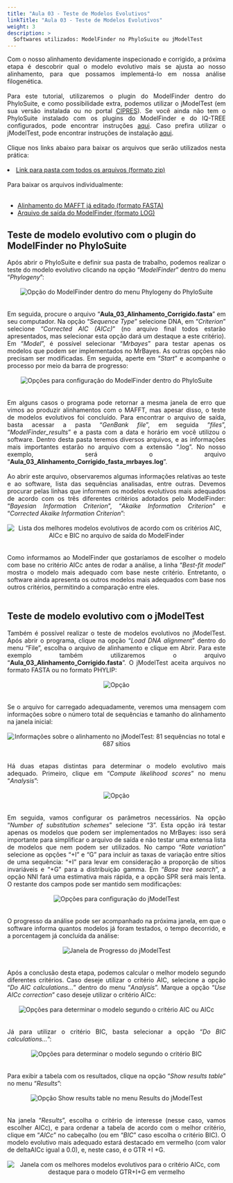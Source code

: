 ```yaml
---
title: "Aula 03 - Teste de Modelos Evolutivos"
linkTitle: "Aula 03 - Teste de Modelos Evolutivos"
weight: 3
description: >
  Softwares utilizados: ModelFinder no PhyloSuite ou jModelTest
---
```

<div align="justify">
Com o nosso alinhamento devidamente inspecionado e corrigido, a próxima etapa é descobrir qual o modelo evolutivo mais se ajusta ao nosso alinhamento, para que possamos implementá-lo em nossa análise filogenética. 
<br><br>
Para este tutorial, utilizaremos o plugin do ModelFinder dentro do PhyloSuite, e como possibilidade extra, podemos utilizar o jModelTest (em sua versão instalada ou no portal <a href="https://www.phylo.org/">CIPRES</a>). Se você ainda não tem o PhyloSuite instalado com os plugins do ModelFinder e do IQ-TREE configurados, pode encontrar instruções <a href="https://cursodefilogenia.netlify.app/2023_01/download/phylosuite">aqui</a>. Caso prefira utilizar o jModelTest, pode encontrar instruções de instalação <a href="https://gstreinamentoeconsultoria.netlify.app/filogenia/2024_01/download/jmodeltest">aqui</a>.
<br><br>
Clique nos links abaixo para baixar os arquivos que serão utilizados nesta prática:
<br><br>
<li><a href="https://github.com/desirrepetters/cursodefilogenia.ufpr/raw/master/userguide/content/pt-br/docs/praticas/example_files/aula_03/aula_03.zip">Link para pasta com todos os arquivos (formato zip)</a></li>
<br>
Para baixar os arquivos individualmente:
<br><br>
<ul>
<li><a href="https://github.com/desirrepetters/cursodefilogenia.ufpr/raw/master/userguide/content/pt-br/docs/praticas/example_files/aula_03/Aula_03_Alinhamento_Corrigido.fasta">Alinhamento do MAFFT já editado (formato FASTA)</a></li>
<li><a href="https://github.com/desirrepetters/cursodefilogenia.ufpr/raw/master/userguide/content/pt-br/docs/praticas/example_files/aula_03/Aula_03_Alinhamento_Corrigido_fasta_mrbayes.log">Arquivo de saída do ModelFinder (formato LOG)</a></li>
</ul>
</div>

## Teste de modelo evolutivo com o plugin do ModelFinder no PhyloSuite

<div align="justify">
Após abrir o PhyloSuite e definir sua pasta de trabalho, podemos realizar o teste do modelo evolutivo clicando na opção “<i>ModelFinder</i>” dentro do menu “<i>Phylogeny</i>”:
<br><br>
<center>
<img src="https://raw.githubusercontent.com/desirrepetters/cursodefilogenia.ufpr/master/userguide/content/pt-br/docs/praticas/img/aula_03/aula_03_1.png" alt="Opção do ModelFinder dentro do menu Phylogeny do PhyloSuite" align="center">
</center>
<br><br>
Em seguida, procure o arquivo “<b>Aula_03_Alinhamento_Corrigido.fasta</b>” em seu computador. Na opção “<i>Sequence Type</i>” selecione DNA, em “<i>Criterion</i>” selecione “<i>Corrected AIC (AICc)</i>” (no arquivo final todos estarão apresentados, mas selecionar esta opção dará um destaque a este critério). Em “<i>Model</i>”, é possível selecionar “<i>Mrbayes</i>” para testar apenas os modelos que podem ser implementados no MrBayes. As outras opções não precisam ser modificadas. Em seguida, aperte em “<i>Start</i>” e acompanhe o processo por meio da barra de progresso:
<br><br>
<center>
<img src="https://raw.githubusercontent.com/desirrepetters/cursodefilogenia.ufpr/master/userguide/content/pt-br/docs/praticas/img/aula_03/aula_03_2.png" alt="Opções para configuração do ModelFinder dentro do PhyloSuite" align="center">
</center>
<br><br>
Em alguns casos o programa pode retornar a mesma janela de erro que vimos ao produzir alinhamentos com o MAFFT, mas apesar disso, o teste de modelos evolutivos foi concluído. Para encontrar o arquivo de saída, basta acessar a pasta “<i>GenBank file</i>”, em seguida “<i>files</i>”, “<i>ModelFinder_results</i>” e a pasta com a data e horário em você utilizou o software. Dentro desta pasta teremos diversos arquivos, e as informações mais importantes estarão no arquivo com a extensão “.log”. No nosso exemplo, será o arquivo “<b>Aula_03_Alinhamento_Corrigido_fasta_mrbayes.log</b>”.
<br><br>
Ao abrir este arquivo, observaremos algumas informações relativas ao teste e ao software, lista das sequências analisadas, entre outras. Devemos procurar pelas linhas que informem os modelos evolutivos mais adequados de acordo com os três diferentes critérios adotados pelo ModelFinder: “<i>Bayesian Information Criterion</i>”, “<i>Akaike Information Criterion</i>” e “<i>Corrected Akaike Information Criterion</i>”:
<br><br>
<center>
<img src="https://raw.githubusercontent.com/desirrepetters/cursodefilogenia.ufpr/master/userguide/content/pt-br/docs/praticas/img/aula_03/aula_03_3.png" alt="Lista dos melhores modelos evolutivos de acordo com os critérios AIC, AICc e BIC no arquivo de saída do ModelFinder" align="center">
</center>
<br><br>
Como informamos ao ModelFinder que gostaríamos de escolher o modelo com base no critério AICc antes de rodar a análise, a linha “<i>Best-fit model</i>” mostra o modelo mais adequado com base neste critério. Entretanto, o software ainda apresenta os outros modelos mais adequados com base nos outros critérios, permitindo a comparação entre eles.
<br><br>
</div>

## Teste de modelo evolutivo com o jModelTest

<div align="justify">
Também é possível realizar o teste de modelos evolutivos no jModelTest. Após abrir o programa, clique na opção “<i>Load DNA alignment</i>” dentro do menu “File”, escolha o arquivo de alinhamento e clique em Abrir. Para este exemplo também utilizaremos o arquivo “<b>Aula_03_Alinhamento_Corrigido.fasta</b>”. O jModelTest aceita arquivos no formato FASTA ou no formato PHYLIP:
<br><br>
<center>
<img src="https://raw.githubusercontent.com/desirrepetters/cursodefilogenia.ufpr/master/userguide/content/pt-br/docs/praticas/img/aula_03/aula_03_4.png" alt="Opção "Load DNA alignment" no menu "File" do jModelTest" align="center">
</center>
<br><br>
Se o arquivo for carregado adequadamente, veremos uma mensagem com informações sobre o número total de sequências e tamanho do alinhamento na janela inicial:
<br><br>
<center>
<img src="https://raw.githubusercontent.com/desirrepetters/cursodefilogenia.ufpr/master/userguide/content/pt-br/docs/praticas/img/aula_03/aula_03_5.png" alt="Informações sobre o alinhamento no jModelTest: 81 sequências no total e 687 sítios" align="center">
</center>
<br><br>
Há duas etapas distintas para determinar o modelo evolutivo mais adequado. Primeiro, clique em “<i>Compute likelihood scores</i>” no menu “<i>Analysis</i>”:
<br><br>
<center>
<img src="https://raw.githubusercontent.com/desirrepetters/cursodefilogenia.ufpr/master/userguide/content/pt-br/docs/praticas/img/aula_03/aula_03_6.png" alt="Opção "Compute likelihood scores" no menu Analysis do jModelTest" align="center">
</center>
<br><br>
Em seguida, vamos configurar os parâmetros necessários. Na opção “<i>Number of substitution schemes</i>” selecione “3”. Esta opção irá testar apenas os modelos que podem ser implementados no MrBayes: isso será importante para simplificar o arquivo de saída e não testar uma extensa lista de modelos que nem podem ser utilizados. No campo “<i>Rate variation</i>” selecione as opções “+I” e “G” para incluir as taxas de variação entre sítios de uma sequência: “+I” para levar em consideração a proporção de sítios invariáveis e “+G” para a distribuição gamma. Em “<i>Base tree search</i>”, a opção NNI fará uma estimativa mais rápida, e a opção SPR será mais lenta. O restante dos campos pode ser mantido sem modificações:
<br><br>
<center>
<img src="https://raw.githubusercontent.com/desirrepetters/cursodefilogenia.ufpr/master/userguide/content/pt-br/docs/praticas/img/aula_03/aula_03_7.png" alt="Opções para configuração do jModelTest" align="center">
</center>
<br><br>
O progresso da análise pode ser acompanhado na próxima janela, em que o software informa quantos modelos já foram testados, o tempo decorrido, e a porcentagem já concluída da análise:
<br><br>
<center>
<img src="https://raw.githubusercontent.com/desirrepetters/cursodefilogenia.ufpr/master/userguide/content/pt-br/docs/praticas/img/aula_03/aula_03_8.png" alt="Janela de Progresso do jModelTest" align="center">
</center>
<br><br>
Após a conclusão desta etapa, podemos calcular o melhor modelo segundo diferentes critérios. Caso deseje utilizar o critério AIC, selecione a opção “<i>Do AIC calculations...</i>” dentro do menu “<i>Analysis</i>”. Marque a opção “<i>Use AICc correction</i>” caso deseje utilizar o critério AICc:
<br><br>
<center>
<img src="https://raw.githubusercontent.com/desirrepetters/cursodefilogenia.ufpr/master/userguide/content/pt-br/docs/praticas/img/aula_03/aula_03_9.png" alt="Opções para determinar o modelo segundo o critério AIC ou AICc" align="center">
</center>
<br><br>
Já para utilizar o critério BIC, basta selecionar a opção “<i>Do BIC calculations...</i>”:
<br><br>
<center>
<img src="https://raw.githubusercontent.com/desirrepetters/cursodefilogenia.ufpr/master/userguide/content/pt-br/docs/praticas/img/aula_03/aula_03_10.png" alt="Opções para determinar o modelo segundo o critério BIC" align="center">
</center>
<br><br>
Para exibir a tabela com os resultados, clique na opção “<i>Show results table</i>” no menu “<i>Results</i>”:
<br><br>
<center>
<img src="https://raw.githubusercontent.com/desirrepetters/cursodefilogenia.ufpr/master/userguide/content/pt-br/docs/praticas/img/aula_03/aula_03_11.png" alt="Opção Show results table no menu Results do jModelTest" align="center">
</center>
<br><br>
Na janela “<i>Results</i>”, escolha o critério de interesse (nesse caso, vamos escolher AICc), e para ordenar a tabela de acordo com o melhor critério, clique em “<I>AICc</i>” no cabeçalho (ou em “<i>BIC</i>” caso escolha o critério BIC). O modelo evolutivo mais adequado estará destacado em vermelho (com valor de deltaAICc igual a 0.0), e, neste caso, é o GTR +I +G.
<br><br>
<center>
<img src="https://raw.githubusercontent.com/desirrepetters/cursodefilogenia.ufpr/master/userguide/content/pt-br/docs/praticas/img/aula_03/aula_03_12.png" alt="Janela com os melhores modelos evolutivos para o critério AICc, com destaque para o modelo GTR+I+G em vermelho" align="center">
</center>
<br><br>
</div>


